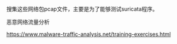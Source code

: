 搜集这些网络包pcap文件，主要是为了能够测试suricata程序。



恶意网络流量分析

https://www.malware-traffic-analysis.net/training-exercises.html